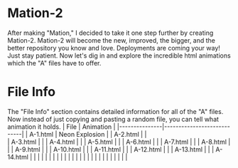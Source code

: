 # Mation-2
After making "Mation," I decided to take it one step further by creating Mation-2. Mation-2 will become the new, improved, the bigger, and the better repository you know and love. Deployments are coming your way! Just stay patient. Now let's dig in and explore the incredible html animations which the "A" files have to offer.
# File Info
The "File Info" section contains detailed information for all of the "A" files.
Now instead of just copying and pasting a random file, you can tell what animation it holds.
| File          | Animation                  |
|---------------|----------------------------|
| A-1.html      | Neon Explosion             |
| A-2.html      |                            |   
| A-3.html      |                            |
| A-4.html      |                            |
| A-5.html      |                            |
| A-6.html      |                            |
| A-7.html      |                            |
| A-8.html      |                            |
| A-9.html      |                            |
| A-10.html     |                            |
| A-11.html     |                            |
| A-12.html     |                            |
| A-13.html     |                            |
|   A-14.html   |                            |
|               |                            |
|               |                            |
|               |                            |
|               |                            |
|               |                            |
|               |                            |
|               |                            |
|               |                            |
